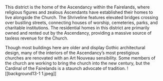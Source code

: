 This district is the home of the Ascendancy within the Fairelands, where religious figures
and zealous Ascendants have established their homes to live alongside the Church. The
Shriveline features elevated bridges crossing over bustling streets, connecting houses of
worship, cemeteries, parks, and charitable institutions. The residential homes in this district
are primarily owned and rented out by the Ascendancy, providing a massive source of taxless
revenue for the Church.

Though most buildings here are older and display Gothic architectural design, many of the
interiors of the Ascendancy’s most prestigious churches are renovated with an Art Nouveau
sensibility. Some members of the church are working to bring the church into the new
century, but the Cardinal of the Fairelands is a staunch advocate of tradition.
![[background13-1 1.jpeg]]